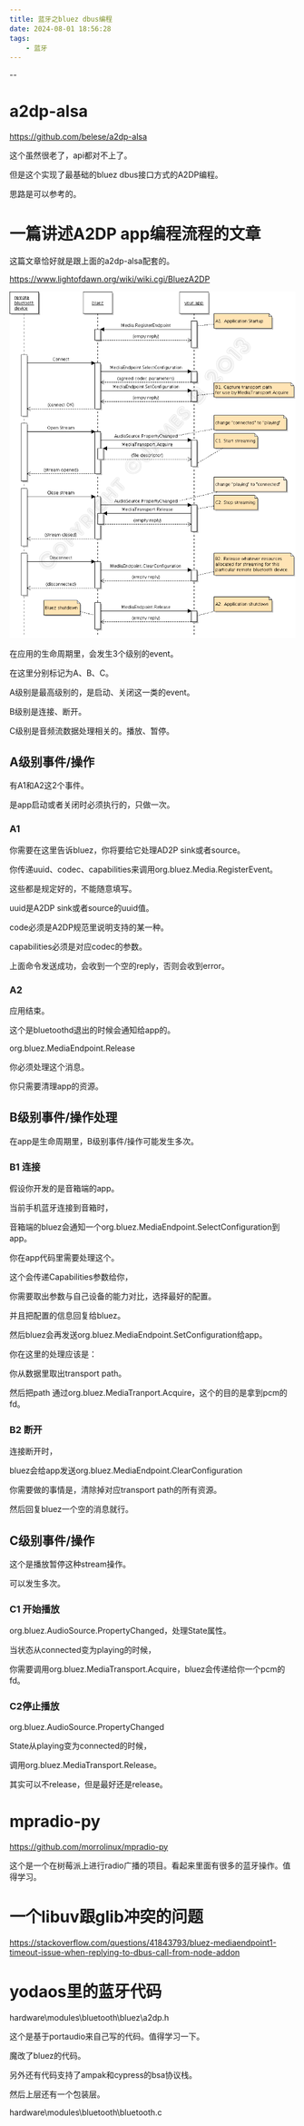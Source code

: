 ```yaml
---
title: 蓝牙之bluez dbus编程
date: 2024-08-01 18:56:28
tags:
	- 蓝牙
---
```


--

# a2dp-alsa

https://github.com/belese/a2dp-alsa

这个虽然很老了，api都对不上了。

但是这个实现了最基础的bluez dbus接口方式的A2DP编程。

思路是可以参考的。

# 一篇讲述A2DP app编程流程的文章

这篇文章恰好就是跟上面的a2dp-alsa配套的。

https://www.lightofdawn.org/wiki/wiki.cgi/BluezA2DP

![img](images/random_name2/bluez4-a2dp-overview.png)

在应用的生命周期里，会发生3个级别的event。

在这里分别标记为A、B、C。

A级别是最高级别的，是启动、关闭这一类的event。

B级别是连接、断开。

C级别是音频流数据处理相关的。播放、暂停。

## A级别事件/操作

有A1和A2这2个事件。

是app启动或者关闭时必须执行的，只做一次。

### A1

你需要在这里告诉bluez，你将要给它处理AD2P sink或者source。

你传递uuid、codec、capabilities来调用org.bluez.Media.RegisterEvent。

这些都是规定好的，不能随意填写。

uuid是A2DP sink或者source的uuid值。

code必须是A2DP规范里说明支持的某一种。

capabilities必须是对应codec的参数。

上面命令发送成功，会收到一个空的reply，否则会收到error。

### A2

应用结束。

这个是bluetoothd退出的时候会通知给app的。

org.bluez.MediaEndpoint.Release

你必须处理这个消息。

你只需要清理app的资源。

## B级别事件/操作处理

在app是生命周期里，B级别事件/操作可能发生多次。

### B1 连接

假设你开发的是音箱端的app。

当前手机蓝牙连接到音箱时，

音箱端的bluez会通知一个org.bluez.MediaEndpoint.SelectConfiguration到app。

你在app代码里需要处理这个。

这个会传递Capabilities参数给你，

你需要取出参数与自己设备的能力对比，选择最好的配置。

并且把配置的信息回复给bluez。

然后bluez会再发送org.bluez.MediaEndpoint.SetConfiguration给app。

你在这里的处理应该是：

你从数据里取出transport path。

然后把path 通过org.bluez.MediaTranport.Acquire，这个的目的是拿到pcm的fd。

### B2 断开

连接断开时，

bluez会给app发送org.bluez.MediaEndpoint.ClearConfiguration

你需要做的事情是，清除掉对应transport path的所有资源。

然后回复bluez一个空的消息就行。



## C级别事件/操作

这个是播放暂停这种stream操作。

可以发生多次。

### C1 开始播放

org.bluez.AudioSource.PropertyChanged，处理State属性。

当状态从connected变为playing的时候，

你需要调用org.bluez.MediaTransport.Acquire，bluez会传递给你一个pcm的fd。

### C2停止播放

org.bluez.AudioSource.PropertyChanged

State从playing变为connected的时候，

调用org.bluez.MediaTransport.Release。

其实可以不release，但是最好还是release。

# mpradio-py

https://github.com/morrolinux/mpradio-py

这个是一个在树莓派上进行radio广播的项目。看起来里面有很多的蓝牙操作。值得学习。

# 一个libuv跟glib冲突的问题

https://stackoverflow.com/questions/41843793/bluez-mediaendpoint1-timeout-issue-when-replying-to-dbus-call-from-node-addon

# yodaos里的蓝牙代码

hardware\modules\bluetooth\bluez\a2dp.h

这个是基于portaudio来自己写的代码。值得学习一下。

魔改了bluez的代码。

另外还有代码支持了ampak和cypress的bsa协议栈。

然后上层还有一个包装层。

hardware\modules\bluetooth\bluetooth.c
